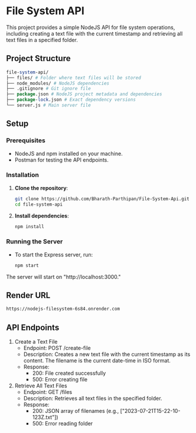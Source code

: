 # File System API

This project provides a simple NodeJS API for file system operations, including creating a text file with the current timestamp and retrieving all text files in a specified folder.

## Project Structure
```perl
file-system-api/
├── files/ # Folder where text files will be stored
├── node_modules/ # NodeJS dependencies
├── .gitignore # Git ignore file
├── package.json # NodeJS project metadata and dependencies
├── package-lock.json # Exact dependency versions
└── server.js # Main server file
```


## Setup

### Prerequisites

- NodeJS and npm installed on your machine.
- Postman for testing the API endpoints.

### Installation

1. **Clone the repository**:
   ```sh
   git clone https://github.com/Bharath-Parthipan/File-System-Api.git
   cd file-system-api
2. **Install dependencies**:
    ```sh
    npm install

### Running the Server
   - To start the Express server, run:
     ```sh
     npm start
The server will start on "http://localhost:3000."

## Render URL
   ```sh
   https://nodejs-filesystem-6s84.onrender.com
   ```
## API Endpoints

1. Create a Text File
    - Endpoint: POST /create-file
    - Description: Creates a new text file with the current timestamp as its content. The filename is the current date-time in ISO format.
    - Response:
        - 200: File created successfully
        - 500: Error creating file
2. Retrieve All Text Files
    - Endpoint: GET /files
    - Description: Retrieves all text files in the specified folder.
    - Response:
        - 200: JSON array of filenames (e.g., ["2023-07-21T15-22-10-123Z.txt"])
        - 500: Error reading folder

